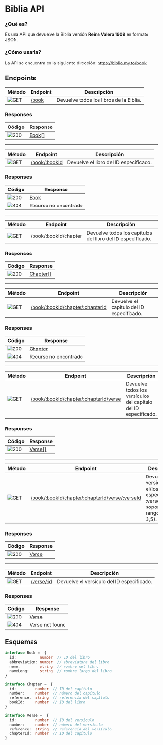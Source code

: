 # Biblia API

### ¿Qué es?

Es una API que devuelve la Biblia versión **Reina Valera 1909** en formato JSON.

### ¿Cómo usarla?

La API se encuentra en la siguiente dirección: <https://biblia.my.to/book>.

## Endpoints

| Método | Endpoint | Descripción |
| --- | --- | --- |
| ![GET](https://img.shields.io/badge/GET-0D96F6?style=for-the-badge) | [/book](https://biblia.my.to/book) | Devuelve todos los libros de la Biblia. |

### Responses

| Código | Response |
| --- | --- |
| ![200](https://img.shields.io/badge/200-00C853?style=for-the-badge) | [Book[]](#esquemas) |

---

| Método | Endpoint | Descripción |
| --- | --- | --- |
| ![GET](https://img.shields.io/badge/GET-0D96F6?style=for-the-badge) | [/book/:bookId](https://biblia.my.to/book/gen) | Devuelve el libro del ID especificado. |

### Responses

| Código | Response |
| --- | --- |
| ![200](https://img.shields.io/badge/200-00C853?style=for-the-badge) | [Book](#esquemas) |
| ![404](https://img.shields.io/badge/404-FF1744?style=for-the-badge) | Recurso no encontrado |

---

| Método | Endpoint | Descripción |
| --- | --- | --- |
| ![GET](https://img.shields.io/badge/GET-0D96F6?style=for-the-badge) | [/book/:bookId/chapter](https://biblia.my.to/book/gen/chapter) | Devuelve todos los capítulos del libro del ID especificado. |

### Responses

| Código | Response |
| --- | --- |
| ![200](https://img.shields.io/badge/200-00C853?style=for-the-badge) | [Chapter[]](#esquemas) |

---

| Método | Endpoint | Descripción |
| --- | --- | --- |
| ![GET](https://img.shields.io/badge/GET-0D96F6?style=for-the-badge) | [/book/:bookId/chapter/:chapterId](https://biblia.my.to/book/gen/chapter/1) | Devuelve el capítulo del ID especificado. |

### Responses

| Código | Response |
| --- | --- |
| ![200](https://img.shields.io/badge/200-00C853?style=for-the-badge) | [Chapter](#esquemas) |
| ![404](https://img.shields.io/badge/404-FF1744?style=for-the-badge) | Recurso no encontrado |

---

| Método | Endpoint | Descripción |
| --- | --- | --- |
| ![GET](https://img.shields.io/badge/GET-0D96F6?style=for-the-badge) | [/book/:bookId/chapter/:chapterId/verse](https://biblia.my.to/book/gen/chapter/1/verse) | Devuelve todos los versículos del capítulo del ID especificado. |

### Responses

| Código | Response |
| --- | --- |
| ![200](https://img.shields.io/badge/200-00C853?style=for-the-badge) | [Verse[]](#esquemas) |

---

| Método | Endpoint | Descripción |
| --- | --- | --- |
| ![GET](https://img.shields.io/badge/GET-0D96F6?style=for-the-badge) | [/book/:bookId/chapter/:chapterId/verse/:verseId](https://biblia.my.to/book/gen/chapter/1/verse/1) | Devuelve el versículo de el/los ID especificados. :verseId soporta rangos (ej. 1-3,5). |

### Responses

| Código | Response |
| --- | --- |
| ![200](https://img.shields.io/badge/200-00C853?style=for-the-badge) | [Verse](#esquemas) |

---

| Método | Endpoint | Descripción |
| --- | --- | --- |
| ![GET](https://img.shields.io/badge/GET-0D96F6?style=for-the-badge) | [/verse/:id](https://biblia.my.to/verse/gen.1.1) | Devuelve el versículo del ID especificado. |

### Responses

| Código | Response |
| --- | --- |
| ![200](https://img.shields.io/badge/200-00C853?style=for-the-badge) | [Verse](#esquemas) |
| ![404](https://img.shields.io/badge/404-FF1744?style=for-the-badge) | Verse not found |


## Esquemas

```typescript
interface Book =  {
  id:           number  // ID del libro
  abbreviation: number  // abreviatura del libro
  name:         string  // nombre del libro
  nameLong:     string  // nombre largo del libro
}
```

```typescript
interface Chapter =  {
  id:         number  // ID del capítulo
  number:     number  // número del capítulo
  reference:  string  // referencia del capítulo
  bookId:     number  // ID del libro
}
```

```typescript
interface Verse =  {
  id:         number  // ID del versículo
  number:     number  // número del versículo
  reference:  string  // referencia del versículo
  chapterId:  number  // ID del capítulo
}
```
